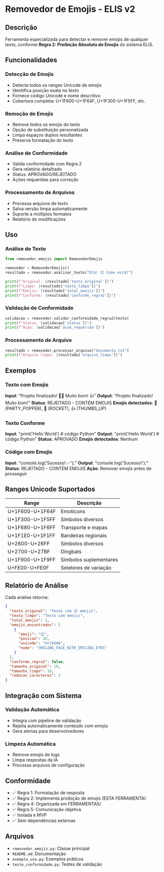# Removedor de Emojis - ELIS v2

## Descrição
Ferramenta especializada para detectar e remover emojis de qualquer texto, conforme **Regra 2: Proibição Absoluta de Emojis** do sistema ELIS.

## Funcionalidades

### Detecção de Emojis
- Detecta todos os ranges Unicode de emojis
- Identifica posição exata no texto
- Fornece código Unicode e nome descritivo
- Cobertura completa: U+1F600-U+1F64F, U+1F300-U+1F5FF, etc.

### Remoção de Emojis
- Remove todos os emojis do texto
- Opção de substituição personalizada
- Limpa espaços duplos resultantes
- Preserva formatação do texto

### Análise de Conformidade
- Valida conformidade com Regra 2
- Gera relatório detalhado
- Status: APROVADO/REJEITADO
- Ações requeridas para correção

### Processamento de Arquivos
- Processa arquivos de texto
- Salva versão limpa automaticamente
- Suporte a múltiplos formatos
- Relatório de modificações

## Uso

### Análise de Texto
```python
from removedor_emojis import RemovedorEmojis

removedor = RemovedorEmojis()
resultado = removedor.analisar_texto("Olá! 😊 Como está?")

print(f"Original: {resultado['texto_original']}")
print(f"Limpo: {resultado['texto_limpo']}")
print(f"Emojis: {resultado['total_emojis']}")
print(f"Conforme: {resultado['conforme_regra2']}")
```

### Validação de Conformidade
```python
validacao = removedor.validar_conformidade_regra2(texto)
print(f"Status: {validacao['status']}")
print(f"Ação: {validacao['acao_requerida']}")
```

### Processamento de Arquivo
```python
resultado = removedor.processar_arquivo("documento.txt")
print(f"Arquivo limpo: {resultado['arquivo_limpo']}")
```

## Exemplos

### Texto com Emojis
**Input**: "Projeto finalizado! 🎉🚀 Muito bom! 👍"
**Output**: "Projeto finalizado! Muito bom!"
**Status**: REJEITADO - CONTÉM EMOJIS
**Emojis detectados**: 🎉 (PARTY_POPPER), 🚀 (ROCKET), 👍 (THUMBS_UP)

### Texto Conforme
**Input**: "print('Hello World') # código Python"
**Output**: "print('Hello World') # código Python"
**Status**: APROVADO
**Emojis detectados**: Nenhum

### Código com Emojis
**Input**: "console.log('Sucesso! ✅');"
**Output**: "console.log('Sucesso!');"
**Status**: REJEITADO - CONTÉM EMOJIS
**Ação**: Remover emojis antes de prosseguir

## Ranges Unicode Suportados

| Range | Descrição |
|-------|----------|
| U+1F600-U+1F64F | Emoticons |
| U+1F300-U+1F5FF | Símbolos diversos |
| U+1F680-U+1F6FF | Transporte e mapas |
| U+1F1E0-U+1F1FF | Bandeiras regionais |
| U+2600-U+26FF | Símbolos diversos |
| U+2700-U+27BF | Dingbats |
| U+1F900-U+1F9FF | Símbolos suplementares |
| U+FE00-U+FE0F | Seletores de variação |

## Relatório de Análise

Cada análise retorna:
```json
{
  "texto_original": "Texto com 😊 emojis",
  "texto_limpo": "Texto com emojis",
  "total_emojis": 1,
  "emojis_encontrados": [
    {
      "emoji": "😊",
      "posicao": 10,
      "unicode": "U+1F60A",
      "nome": "SMILING_FACE_WITH_SMILING_EYES"
    }
  ],
  "conforme_regra2": false,
  "tamanho_original": 18,
  "tamanho_limpo": 16,
  "reducao_caracteres": 2
}
```

## Integração com Sistema

### Validação Automática
- Integra com pipeline de validação
- Rejeita automaticamente conteúdo com emojis
- Gera alertas para desenvolvedores

### Limpeza Automática
- Remove emojis de logs
- Limpa respostas da IA
- Processa arquivos de configuração

## Conformidade
- ✅ Regra 1: Formatação de resposta
- ✅ Regra 2: Implementa proibição de emojis (ESTA FERRAMENTA)
- ✅ Regra 4: Organizada em FERRAMENTAS/
- ✅ Regra 5: Comunicação objetiva
- ✅ Isolada e MVP
- ✅ Sem dependências externas

## Arquivos
- `removedor_emojis.py`: Classe principal
- `README.md`: Documentação
- `exemplo_uso.py`: Exemplos práticos
- `teste_conformidade.py`: Testes de validação